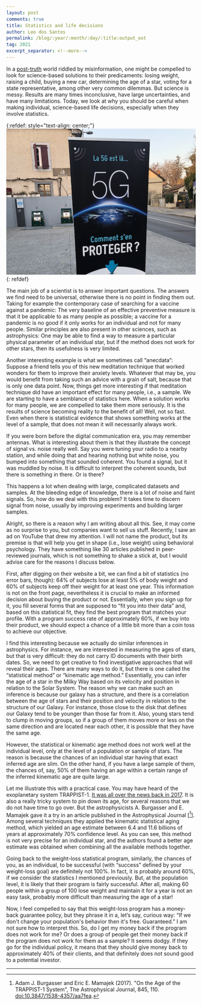 ```yaml
---
layout: post
comments: true
title: Statistics and life decisions
author: Leo dos Santos
permalink: /blog/:year/:month/:day/:title:output_ext
tag: 2021
excerpt_separator: <!--more-->
---
```


In a [post-truth](https://en.wikipedia.org/wiki/Post-truth) world riddled by misinformation, one might be compelled to look for science-based solutions to their predicaments: losing weight, raising a child, buying a new car, determining the age of a star, voting for a state representative, among other very common dilemmas. But science is messy. Results are many times inconclusive, have large uncertainties, and have many limitations. Today, we look at why you should be careful when making individual, science-based life decisions, especially when they involve statistics.

<!--more-->
{:refdef: style="text-align: center;"}
![Protection](/blog_assets/2021-07-18.jpeg "Protection")
{: refdef}

The main job of a scientist is to answer important questions. The answers we find need to be universal, otherwise there is no point in finding them out. Taking for example the contemporary case of searching for a vaccine against a pandemic: The very baseline of an effective preventive measure is that it be applicable to as many people as possible; a vaccine for a pandemic is no good if it only works for an individual and not for many people. Similar principles are also present in other sciences, such as astrophysics: One may be able to find a way to measure a particular physical parameter of an individual star, but if the method does not work for other stars, then its usefulness is very limited.

Another interesting example is what we sometimes call “anecdata”: Suppose a friend tells you of this new meditation technique that worked wonders for them to improve their anxiety levels. Whatever that may be, you would benefit from taking such an advice with a grain of salt, because that is only one data point. Now, things get more interesting if that meditation technique did have an important effect for many people, i.e., a sample. We are starting to have a semblance of statistics here. When a solution works for many people, we are compelled to take them more seriously. It is the results of science becoming reality to the benefit of all! Well, not so fast. Even when there is statistical evidence that shows something works at the level of a sample, that does not mean it will necessarily always work.

If you were born before the digital communication era, you may remember antennas. What is interesting about them is that they illustrate the concept of signal vs. noise really well. Say you were tuning your radio to a nearby station, and while doing that and hearing nothing but white noise, you bumped into something that sounded coherent. You found a signal, but it was muddled by noise. It is difficult to interpret the coherent sounds, but there is something in there. Or is there?

This happens a lot when dealing with large, complicated datasets and samples. At the bleeding edge of knowledge, there is a lot of noise and faint signals. So, how do we deal with this problem? It takes time to discern signal from noise, usually by improving experiments and building larger samples.

Alright, so there is a reason why I am writing about all this. See, it may come as no surprise to you, but companies want to sell us stuff. Recently, I saw an ad on YouTube that drew my attention. I will not name the product, but its premise is that will help you get in shape (i.e., lose weight) using behavioral psychology. They have something like 30 articles published in peer-reviewed journals, which is not something to shake a stick at, but I would advise care for the reasons I discuss below.

First, after digging on their website a bit, we can find a bit of statistics (no error bars, though): 64% of subjects lose at least 5% of body weight and 60% of subjects keep off their weight for at least one year. This information is not on the front page, nevertheless it is crucial to make an informed decision about buying the product or not. Essentially, when you sign up for it, you fill several forms that are supposed to “fit you into their data” and, based on this statistical fit, they find the best program that matches your profile. With a program success rate of approximately 60%, if we buy into their product, we should expect a chance of a little bit more than a coin toss to achieve our objective. 

I find this interesting because we actually do similar inferences in astrophysics. For instance, we are interested in measuring the ages of stars, but that is very difficult: they do not carry ID documents with their birth dates. So, we need to get creative to find investigative approaches that will reveal their ages. There are many ways to do it, but there is one called the “statistical method” or “kinematic age method.” Essentially, you can infer the age of a star in the Milky Way based on its velocity and position in relation to the Solar System. The reason why we can make such an inference is because our galaxy has a structure, and there is a correlation between the age of stars and their position and velocity in relation to the structure of our Galaxy. For instance, those close to the disk that defines our Galaxy tend to be younger than those far from it. Also, young stars tend to clump in moving groups, so if a group of them moves more or less on the same direction and are located near each other, it is possible that they have the same age.

However, the statistical or kinematic age method does not work well at the individual level, only at the level of a population or sample of stars. The reason is because the chances of an individual star having that exact inferred age are slim. On the other hand, if you have a large sample of them, the chances of, say, 50% of them having an age within a certain range of the inferred kinematic age are quite large. 

Let me illustrate this with a practical case. You may have heard of the exoplanetary system TRAPPIST-1. [It was all over the news back in 2017](https://exoplanets.nasa.gov/news/1419/nasa-telescope-reveals-largest-batch-of-earth-size-habitable-zone-planets-around-single-star/). It is also a really tricky system to pin down its age, for several reasons that we do not have time to go over. But the astrophysicists A. Burgasser and E. Mamajek gave it a try in an article published in the Astrophysical Journal \[[^1]\]. Among several techniques they applied the kinematic statistical aging method, which yielded an age estimate between 6.4 and 11.6 billions of years at approximately 70% confidence level. As you can see, this method is not very precise for an individual star, and the authors found a better age estimate was obtained when combining all the available methods together.

Going back to the weight-loss statistical program, similarly, the chances of you, as an individual, to be successful (with “success” defined by your weight-loss goal) are definitely not 100%. In fact, it is probably around 60%, if we consider the statistics I mentioned previously. But, at the population level, it is likely that their program is fairly successful. After all, making 60 people within a group of 100 lose weight and maintain it for a year is not an easy task, probably more difficult than measuring the age of a star!

Now, I feel compelled to say that this weight-loss program has a money-back guarantee policy, but they phrase it in a, let’s say, curious way: “If we don't change your population's behavior then it's free. Guaranteed.” I am not sure how to interpret this. So, do I get my money back if the program does not work for me? Or does a group of people get their money back if the program does not work for them as a sample? It seems dodgy. If they go for the individual policy, it means that they should give money back to approximately 40% of their clients, and that definitely does not sound good to a potential investor.

----------------

[^1]: Adam J. Burgasser and Eric E. Mamajek (2017). "On the Age of the TRAPPIST-1 System", The Astrophysical Journal, 845, 110. [doi:10.3847/1538-4357/aa7fea](https://www.doi.org/10.3847/1538-4357/aa7fea).
